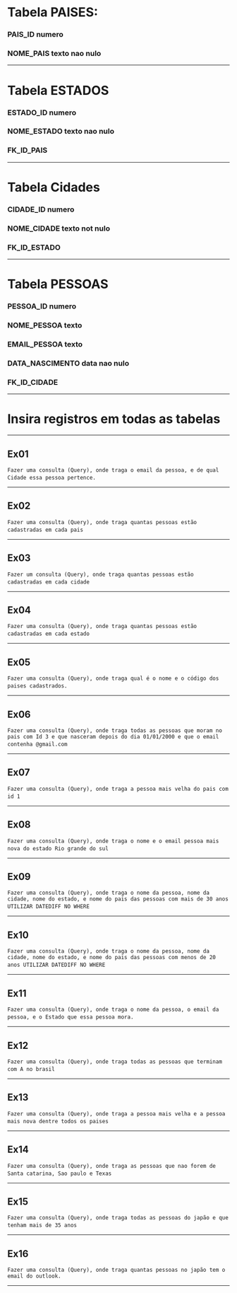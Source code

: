 # Tabela PAISES: 
### PAIS_ID numero
### NOME_PAIS texto nao nulo
---
# Tabela ESTADOS 
### ESTADO_ID numero
### NOME_ESTADO texto nao nulo
### FK_ID_PAIS  
---
# Tabela Cidades 
### CIDADE_ID numero
### NOME_CIDADE texto not nulo
### FK_ID_ESTADO 
---
# Tabela PESSOAS 
### PESSOA_ID numero
### NOME_PESSOA texto
### EMAIL_PESSOA texto
### DATA_NASCIMENTO data nao nulo
### FK_ID_CIDADE 
---
# Insira registros em todas as tabelas  

---

## Ex01 
`Fazer uma consulta (Query), onde traga o email da pessoa, e de qual Cidade essa pessoa pertence.`  

---

## Ex02 
`Fazer uma consulta (Query), onde traga quantas pessoas estão cadastradas em cada pais` 

---
## Ex03 
`Fazer um consulta (Query), onde traga quantas pessoas estão cadastradas em cada cidade` 

---
## Ex04 
`Fazer uma consulta (Query), onde traga quantas pessoas estão cadastradas em cada estado`  

---

## Ex05 
`Fazer uma consulta (Query), onde traga qual é o nome e o código dos paises cadastrados.` 

---

## Ex06 
`Fazer uma consulta (Query), onde traga todas as pessoas que moram no pais com Id 3 e que nasceram depois do dia 01/01/2000 e que o email contenha @gmail.com`  

---

## Ex07 
`Fazer uma consulta (Query), onde traga a pessoa mais velha do pais com id 1`  

---

## Ex08 
`Fazer uma consulta (Query), onde traga o nome e o email pessoa mais nova do estado Rio grande do sul`  

---

## Ex09 
`Fazer uma consulta (Query), onde traga o nome da pessoa, nome da cidade, nome do estado, e nome do pais das pessoas com mais de 30 anos UTILIZAR DATEDIFF NO WHERE` 

---

## Ex10 
`Fazer uma consulta (Query), onde traga o nome da pessoa, nome da cidade, nome do estado, e nome do pais das pessoas com menos de 20 anos UTILIZAR DATEDIFF NO WHERE` 

---

## Ex11 
`Fazer uma consulta (Query), onde traga o nome da pessoa, o email da pessoa, e o Estado que essa pessoa mora.` 

---

## Ex12 
`Fazer uma consulta (Query), onde traga todas as pessoas que terminam com A no brasil`  

---

## Ex13 
`Fazer uma consulta (Query), onde traga a pessoa mais velha e a pessoa mais nova dentre todos os paises` 

---

## Ex14 
`Fazer uma consulta (Query), onde traga as pessoas que nao forem de Santa catarina, Sao paulo e Texas`  

---

## Ex15 
`Fazer uma consulta (Query), onde traga todas as pessoas do japão e que tenham mais de 35 anos`  

---

## Ex16 
`Fazer uma consulta (Query), onde traga quantas pessoas no japão tem o email do outlook.`

---